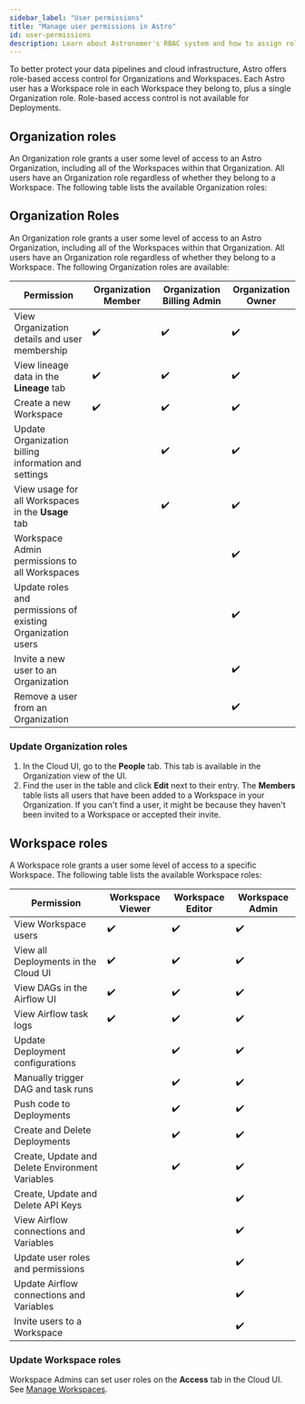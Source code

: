 ```yaml
---
sidebar_label: "User permissions"
title: "Manage user permissions in Astro"
id: user-permissions
description: Learn about Astronomer's RBAC system and how to assign roles to users.
---
```


To better protect your data pipelines and cloud infrastructure, Astro offers role-based access control for Organizations and Workspaces. Each Astro user has a Workspace role in each Workspace they belong to, plus a single Organization role. Role-based access control is not available for Deployments.

## Organization roles

An Organization role grants a user some level of access to an Astro Organization, including all of the Workspaces within that Organization. All users have an Organization role regardless of whether they belong to a Workspace. The following table lists the available Organization roles:

## Organization Roles

An Organization role grants a user some level of access to an Astro Organization, including all of the Workspaces within that Organization. All users have an Organization role regardless of whether they belong to a Workspace. The following Organization roles are available:

| Permission                                                  | **Organization Member** | **Organization Billing Admin** | **Organization Owner** |
| ----------------------------------------------------------- | ----------------------- | ------------------------------ | ---------------------- |
| View Organization details and user membership               | ✔️                      | ✔️                             | ✔️                     |
| View lineage data in the **Lineage** tab                    | ✔️                      | ✔️                             | ✔️                     |
| Create a new Workspace                                      | ✔️                      | ✔️                             | ✔️                     |
| Update Organization billing information and settings        |                         | ✔️                             | ✔️                     |
| View usage for all Workspaces in the **Usage** tab          |                         | ✔️                             | ✔️                     |
| Workspace Admin permissions to all Workspaces               |                         |                                | ✔️                     |
| Update roles and permissions of existing Organization users |                         |                                | ✔️                     |
| Invite a new user to an Organization                        |                         |                                | ✔️                     |
| Remove a user from an Organization                          |                         |                                | ✔️                     |

### Update Organization roles

1. In the Cloud UI, go to the **People** tab. This tab is available in the Organization view of the UI.
2. Find the user in the table and click **Edit** next to their entry. The **Members** table lists all users that have been added to a Workspace in your Organization. If you can't find a user, it might be because they haven't been invited to a Workspace or accepted their invite.

## Workspace roles

A Workspace role grants a user some level of access to a specific Workspace. The following table lists the available Workspace roles:

| Permission                                      | **Workspace Viewer** | **Workspace Editor** | **Workspace Admin** |
| ----------------------------------------------- | -------------------- | -------------------- | ------------------- |
| View Workspace users                            | ✔️                   | ✔️                   | ✔️                  |
| View all Deployments in the Cloud UI            | ✔️                   | ✔️                   | ✔️                  |
| View DAGs in the Airflow UI                     | ✔️                   | ✔️                   | ✔️                  |
| View Airflow task logs                          | ✔️                   | ✔️                   | ✔️                  |
| Update Deployment configurations                |                      | ✔️                   | ✔️                  |
| Manually trigger DAG and task runs              |                      | ✔️                   | ✔️                  |
| Push code to Deployments                        |                      | ✔️                   | ✔️                  |
| Create and Delete Deployments                   |                      | ✔️                   | ✔️                  |
| Create, Update and Delete Environment Variables |                      | ✔️                   | ✔️                  |
| Create, Update and Delete API Keys              |                      |                      | ✔️                  |
| View Airflow connections and Variables          |                      |                      | ✔️                  |
| Update user roles and permissions               |                      |                      | ✔️                  |
| Update Airflow connections and Variables        |                      |                      | ✔️                  |
| Invite users to a Workspace                     |                      |                      | ✔️                  |

### Update Workspace roles

Workspace Admins can set user roles on the **Access** tab in the Cloud UI. See [Manage Workspaces](manage-workspaces.md#manage-workspace-users).
